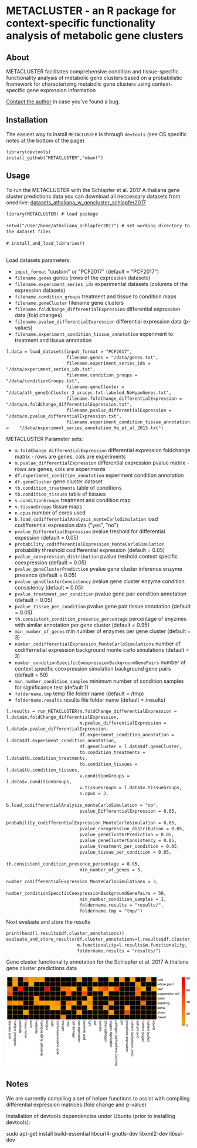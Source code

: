 # METACLUSTER - an R package for context-specific functionality analysis of metabolic gene clusters

## About
METACLUSTER facilitates comprehensive condition and tissue-specific functionality analysis of metabolic gene clusters based on a probabilistic framework for characterizing metabolic gene clusters using context-specific gene expression information

[Contact the author](mailto:mbanf.research@gmail.com) in case you've found a bug. 

## Installation
The easiest way to install `METACLUSTER` is through `devtools` (see OS specific notes at the bottom of the page)

```
library(devtools)
install_github("METACLUSTER","mbanf")
```

## Usage

To run the METACLUSTER with the Schlapfer et al. 2017 A.thaliana gene cluster predictions data you can download all neccessary datasets from onedrive: [datasets_athaliana_w_gencluster_schlapfer2017](https://1drv.ms/u/s!Avm82Xhe9EZj1hRSMsADlU4T6EB3)


```
library(METACLUSTER) # load package

setwd("/User/home/athaliana_schlapfer2017") # set working directory to the dataset files

# install_and_load_libraries()


```

Load datasets parameters:

* `input_format` "custom" or "PCF2017" (default = "PCF2017")
* `filename.genes` genes (rows of the expression datasets)
* `filename.experiment_series_ids` experimental datasets (columns of the expression datasets)
* `filename.condition_groups` treatment and tissue to condition maps
* `filename.geneCluster` filename gene clusters
* `filename.foldChange_differentialExpression` differential expression data (fold changes)
* `filename.pvalue_differentialExpression`  differential expression data (p-values)
* `filename.experiment_condition_tissue_annotation` experiment to treatment and tissue annotation

```
l.data = load_datasets(input_format = "PCF2017",
                       filename.genes = "/data/genes.txt",
                       filename.experiment_series_ids = "/data/experiment_series_ids.txt",
                       filename.condition_groups = "/data/conditionGroups.txt",
                       filename.geneCluster = "/data/ath_geneInCluster_3_aracyc.txt-labeled_NoHypoGenes.txt",
                       filename.foldChange_differentialExpression =      "/data/m.foldChange_differentialExpression.txt",
                       filename.pvalue_differentialExpression =	"/data/m.pvalue_differentialExpression.txt",
                       filename.experiment_condition_tissue_annotation =	"/data/experiment_series_annotation_He_et_al_2015.txt")
```


METACLUSTER Parameter sets:

* `m.foldChange_differentialExpression` differential expression foldchange matrix - rows are genes, cols are experiments
* `m.pvalue_differentialExpression` differential expression pvalue matrix - rows are genes, cols are experiments
* `df.experiment_condition_annotation` experiment condition annotation
* `df.geneCluster` gene cluster dataset
* `tb.condition_treatments` table of conditions
* `tb.condition_tissues` table of tissues
* `v.conditionGroups` treatment and condition map
* `v.tissueGroups` tissue maps 
* `n.cpus` number of cores used
* `b.load_codifferentialAnalysis_monteCarloSimulation` load codifferential expression data ("yes", "no")
* `pvalue_DifferentialExpression` pvalue treshold for differential expession (default = 0.05)
* `probability_codifferentialExpression_MonteCarloSimulation` probability threshold codifferential expression (default = 0.05)
* `pvalue_coexpression_distribution` pvalue treshold context specific coexpression (default = 0.05)
* `pvalue_geneClusterPrediction` pvalue gene cluster inference enzyme presence (default = 0.05)
* `pvalue_geneClusterConsistency` pvalue gene cluster enzyme condition consistency (default = 0.05)
* `pvalue_treatment_per_condition` pvalue gene pair condition annotation (default = 0.05)
* `pvalue_tissue_per_condition` pvalue gene pair tissue annotation (default = 0.05)
* `th.consistent_condition_presence_percentage` percentage of enyzmes with similar annotation per gene cluster (default = 0.95)
* `min_number_of_genes` min number of enzymes per gene cluster (default = 3)
* `number_codifferentialExpression_MonteCarloSimulations` number of codiffernetial expression background monte carlo simulations (default = 3)
* `number_conditionSpecificCoexpressionBackgroundGenePairs` number of context specific coexpression simulation background gene pairs (default = 50)
* `min_number_condition_samples` minimum number of condition samples for significance test (default 1)
* `foldername.tmp` temp file folder name (default = /tmp)
* `foldername.results` results file folder name (default = /results)

```
l.results = run_METACLUSTER(m.foldChange_differentialExpression = l.data$m.foldChange_differentialExpression,
                            m.pvalue_differentialExpression = l.data$m.pvalue_differentialExpression,
                            df.experiment_condition_annotation = l.data$df.experiment_condition_annotation,
                            df.geneCluster = l.data$df.geneCluster,
                            tb.condition_treatments = l.data$tb.condition_treatments,
                            tb.condition_tissues = l.data$tb.condition_tissues,
                            v.conditionGroups = l.data$v.conditionGroups,
                            v.tissueGroups = l.data$v.tissueGroups,
                            n.cpus = 3,
                            b.load_codifferentialAnalysis_monteCarloSimulation = "no",
                            pvalue_DifferentialExpression = 0.05,
                            probability_codifferentialExpression_MonteCarloSimulation = 0.05,
                            pvalue_coexpression_distribution = 0.05,
                            pvalue_geneClusterPrediction = 0.05,
                            pvalue_geneClusterConsistency = 0.05,
                            pvalue_treatment_per_condition = 0.05,
                            pvalue_tissue_per_condition = 0.05,
                            th.consistent_condition_presence_percentage = 0.95,
                            min_number_of_genes = 3,
                            number_codifferentialExpression_MonteCarloSimulations = 3,
                            number_conditionSpecificCoexpressionBackgroundGenePairs = 50,
                            min_number_condition_samples = 1,
                            foldername.results = "results/",
                            foldername.tmp = "tmp/")
```

Next evaluate and store the results
```
print(head(l.results$df.cluster_annotations))
evaluate_and_store_results(df.cluster_annotations=l.results$df.cluster_annotations,
                           m.functionality=l.results$m.functionality, 
                           foldername.results = "results/")
```


Gene cluster functionality annotation for the Schlapfer et al. 2017 A.thaliana gene cluster predictions data

![Alt text](/functionality.jpg?raw=true "functionality map")


## Notes

We are currently compiling a set of helper functions to assist with compiling differential expression matrices (fold change and p-value)

Installation of devtools dependencies under Ubuntu (prior to installing devtools):

sudo apt-get install build-essential libcurl4-gnutls-dev libxml2-dev libssl-dev

